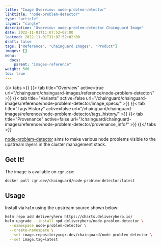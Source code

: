 ```yaml
---
title: "Image Overview: node-problem-detector"
linktitle: "node-problem-detector"
type: "article"
layout: "single"
description: "Overview: node-problem-detector Chainguard Image"
date: 2022-11-01T11:07:52+02:00
lastmod: 2022-11-01T11:07:52+02:00
draft: false
tags: ["Reference", "Chainguard Images", "Product"]
images: []
menu:
  docs:
    parent: "images-reference"
weight: 500
toc: true
---
```


{{< tabs >}}
{{< tab title="Overview" active=true url="/chainguard/chainguard-images/reference/node-problem-detector/" >}}
{{< tab title="Variants" active=false url="/chainguard/chainguard-images/reference/node-problem-detector/image_specs/" >}}
{{< tab title="Tags History" active=false url="/chainguard/chainguard-images/reference/node-problem-detector/tags_history/" >}}
{{< tab title="Provenance" active=false url="/chainguard/chainguard-images/reference/node-problem-detector/provenance_info/" >}}
{{</ tabs >}}



<!--overview:start-->
[node-problem-detector](https://github.com/kubernetes/node-problem-detector) aims to make various node problems visible to the upstream layers in the cluster management stack.
<!--overview:end-->

<!--getting:start-->
## Get It!
The image is available on `cgr.dev`:

```
docker pull cgr.dev/chainguard/node-problem-detector:latest
```
<!--getting:end-->

<!--body:start-->
## Usage

Install via `helm` using the upstream source shown below:

```bash
helm repo add deliveryhero https://charts.deliveryhero.io/
helm upgrade --install npd deliveryhero/node-problem-detector \
  --namespace node-problem-detector \
  --create-namespace \
  --set image.repository=cgr.dev/chainguard/node-problem-detector \
  --set image.tag=latest
```
<!--body:end-->

